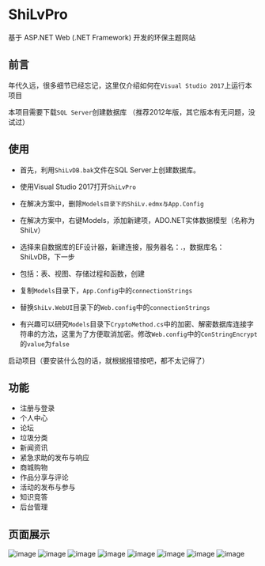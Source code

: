 # ShiLvPro

基于 ASP.NET Web (.NET Framework) 开发的环保主题网站

## 前言

年代久远，很多细节已经忘记，这里仅介绍如何在`Visual Studio 2017`上运行本项目

本项目需要下载`SQL Server`创建数据库 （推荐2012年版，其它版本有无问题，没试过）



## 使用

- 首先，利用`ShiLvDB.bak`文件在SQL Server上创建数据库。

- 使用Visual Studio 2017打开`ShiLvPro`
- 在解决方案中，删除`Models目录下的ShiLv.edmx与App.Config`
- 在解决方案中，右键Models，添加新建项，ADO.NET实体数据模型（名称为ShiLv）
- 选择来自数据库的EF设计器，新建连接，服务器名：.，数据库名：ShiLvDB，下一步
- 包括：表、视图、存储过程和函数，创建
- 复制`Models`目录下，`App.Config`中的`connectionStrings`
- 替换`ShiLv.WebUI`目录下的`Web.config`中的`connectionStrings`
- 有兴趣可以研究`Models`目录下`CryptoMethod.cs`中的加密、解密数据库连接字符串的方法，这里为了方便取消加密。修改`Web.config`中的`ConStringEncrypt`的`value`为`false`

启动项目（要安装什么包的话，就根据报错按吧，都不太记得了）



## 功能

- 注册与登录
- 个人中心
- 论坛
- 垃圾分类
- 新闻资讯
- 紧急求助的发布与响应
- 商城购物
- 作品分享与评论
- 活动的发布与参与
- 知识竞答
- 后台管理

## 页面展示
![image](https://user-images.githubusercontent.com/54338601/194858271-eb2e7cd3-a88d-4321-84eb-a2e40993462d.png)
![image](https://user-images.githubusercontent.com/54338601/194858342-70f8cb65-0123-4b87-88b9-d4e0385858e1.png)
![image](https://user-images.githubusercontent.com/54338601/194858507-0a740185-d2d2-4eae-b004-11b5693baf6d.png)
![image](https://user-images.githubusercontent.com/54338601/194858585-4db51209-8ef1-4fb4-86ee-d87249bc6857.png)
![image](https://user-images.githubusercontent.com/54338601/194858627-a4581cb1-5e62-43a6-be8a-5fbbe550f74b.png)
![image](https://user-images.githubusercontent.com/54338601/194858656-ef46d62f-778f-45b5-a4d6-0007ce3fc8f9.png)
![image](https://user-images.githubusercontent.com/54338601/194858689-f00dc204-9fa0-4cec-983c-f0ca98aa55c6.png)
![image](https://user-images.githubusercontent.com/54338601/194858784-fcae0dc2-830b-4e3a-800e-47610f7dbdf2.png)



